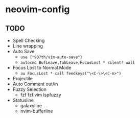 # neovim-config

## TODO
- Spell Checking
- Line wrapping
- Auto Save
  - `use {"907th/vim-auto-save"}`
  - `autocmd BufLeave,TabLeave,FocusLost * silent! wall`
- Focus Lost to Normal Mode
  - `au FocusLost * call feedkeys("\<C-\>\<C-n>")`
- Projectile
- Auto Comment out/in
- Fuzzy Selection
  - fzf fzf.vim lspfuzzy
- Statusline
  - galaxyline
  - nvim-bufferline
